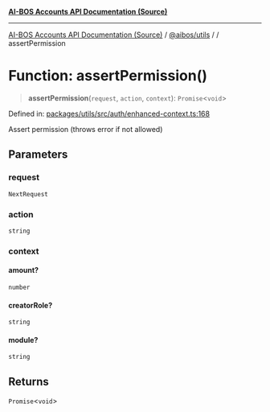 [**AI-BOS Accounts API Documentation (Source)**](../../../README.md)

***

[AI-BOS Accounts API Documentation (Source)](../../../README.md) / [@aibos/utils](../README.md) / [](../README.md) / assertPermission

# Function: assertPermission()

> **assertPermission**(`request`, `action`, `context`): `Promise`\<`void`\>

Defined in: [packages/utils/src/auth/enhanced-context.ts:168](https://github.com/pohlai88/accounts/blob/48103fb36d28b2b9bfb33472b6de2f719773cde9/packages/utils/src/auth/enhanced-context.ts#L168)

Assert permission (throws error if not allowed)

## Parameters

### request

`NextRequest`

### action

`string`

### context

#### amount?

`number`

#### creatorRole?

`string`

#### module?

`string`

## Returns

`Promise`\<`void`\>
